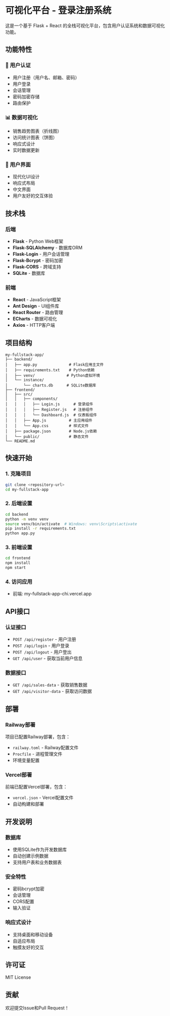 # 可视化平台 - 登录注册系统

这是一个基于 Flask + React 的全栈可视化平台，包含用户认证系统和数据可视化功能。

## 功能特性

### 🔐 用户认证
- 用户注册（用户名、邮箱、密码）
- 用户登录
- 会话管理
- 密码加密存储
- 路由保护

### 📊 数据可视化
- 销售趋势图表（折线图）
- 访问统计图表（饼图）
- 响应式设计
- 实时数据更新

### 🎨 用户界面
- 现代化UI设计
- 响应式布局
- 中文界面
- 用户友好的交互体验

## 技术栈

### 后端
- **Flask** - Python Web框架
- **Flask-SQLAlchemy** - 数据库ORM
- **Flask-Login** - 用户会话管理
- **Flask-Bcrypt** - 密码加密
- **Flask-CORS** - 跨域支持
- **SQLite** - 数据库

### 前端
- **React** - JavaScript框架
- **Ant Design** - UI组件库
- **React Router** - 路由管理
- **ECharts** - 数据可视化
- **Axios** - HTTP客户端

## 项目结构

```
my-fullstack-app/
├── backend/
│   ├── app.py              # Flask应用主文件
│   ├── requirements.txt    # Python依赖
│   ├── venv/              # Python虚拟环境
│   └── instance/
│       └── charts.db      # SQLite数据库
├── frontend/
│   ├── src/
│   │   ├── components/
│   │   │   ├── Login.js      # 登录组件
│   │   │   ├── Register.js   # 注册组件
│   │   │   └── Dashboard.js  # 仪表板组件
│   │   ├── App.js          # 主应用组件
│   │   └── App.css         # 样式文件
│   ├── package.json        # Node.js依赖
│   └── public/             # 静态文件
└── README.md
```

## 快速开始

### 1. 克隆项目
```bash
git clone <repository-url>
cd my-fullstack-app
```

### 2. 后端设置
```bash
cd backend
python -m venv venv
source venv/bin/activate  # Windows: venv\Scripts\activate
pip install -r requirements.txt
python app.py
```

### 3. 前端设置
```bash
cd frontend
npm install
npm start
```

### 4. 访问应用
- 前端: my-fullstack-app-chi.vercel.app

## API接口

### 认证接口
- `POST /api/register` - 用户注册
- `POST /api/login` - 用户登录
- `POST /api/logout` - 用户登出
- `GET /api/user` - 获取当前用户信息

### 数据接口
- `GET /api/sales-data` - 获取销售数据
- `GET /api/visitor-data` - 获取访问数据

## 部署

### Railway部署
项目已配置Railway部署，包含：
- `railway.toml` - Railway配置文件
- `Procfile` - 进程管理文件
- 环境变量配置

### Vercel部署
前端已配置Vercel部署，包含：
- `vercel.json` - Vercel配置文件
- 自动构建和部署

## 开发说明

### 数据库
- 使用SQLite作为开发数据库
- 自动创建示例数据
- 支持用户表和业务数据表

### 安全特性
- 密码bcrypt加密
- 会话管理
- CORS配置
- 输入验证

### 响应式设计
- 支持桌面和移动设备
- 自适应布局
- 触摸友好的交互

## 许可证

MIT License

## 贡献

欢迎提交Issue和Pull Request！ 
